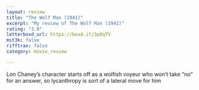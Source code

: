 ```yaml
---
layout: review
title: "The Wolf Man (1941)"
excerpt: "My review of The Wolf Man (1941)"
rating: "3.0"
letterboxd_url: https://boxd.it/3p8qTV
mst3k: false
rifftrax: false
category: movie_review

---
```


Lon Chaney’s character starts off as a wolfish voyeur who won’t take “no” for an answer, so lycanthropy is sort of a lateral move for him
